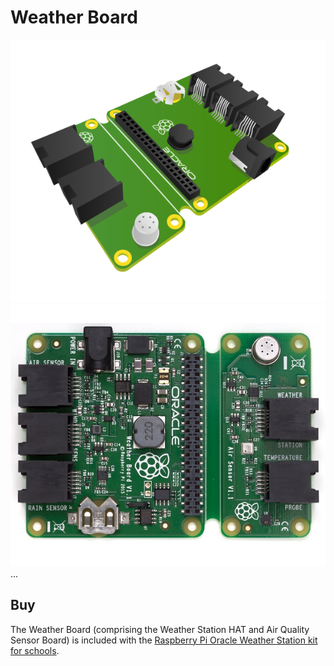 # Weather Board

![Weather Board](weather-board.png)
![Weather Board](weather-board-photo.png)
...

## Buy

The Weather Board (comprising the Weather Station HAT and Air Quality Sensor Board) is included with the [Raspberry Pi Oracle Weather Station kit for schools](https://www.raspberrypi.org/education/weather-station/).
